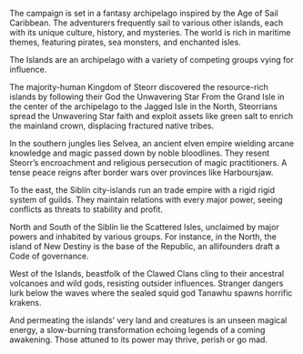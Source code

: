 The campaign is set in a fantasy archipelago inspired by the Age of Sail Caribbean. The adventurers frequently sail to various other islands, each with its unique culture, history, and mysteries. The world is rich in maritime themes, featuring pirates, sea monsters, and enchanted isles. 

The Islands are an archipelago with a variety of competing groups vying for influence. 

The majority-human Kingdom of Steorr discovered the resource-rich islands by following their God the Unwavering Star 
From the Grand Isle in the center of the archipelago to the Jagged Isle in the North, Steorrians spread the Unwavering Star faith and exploit assets like green salt to enrich the mainland crown, displacing fractured native tribes.

In the southern jungles lies Selvea, an ancient elven empire wielding arcane knowledge and magic passed down by noble bloodlines. They resent Steorr’s encroachment and religious persecution of magic practitioners. A tense peace reigns after border wars over provinces like Harboursjaw.

To the east, the Siblín city-islands run an trade empire with a rigid rigid system of guilds. They maintain relations with every major power, seeing conflicts as threats to stability and profit. 

North and South of the Siblín lie the Scattered Isles, unclaimed by major powers and inhabited by various groups. For instance, in the North, the island of New Destiny is the base of the Republic, an allifounders draft a Code of governance.

West of the Islands, beastfolk of the Clawed Clans cling to their ancestral volcanoes and wild gods, resisting outsider influences. Stranger dangers lurk below the waves where the sealed squid god Tanawhu spawns horrific krakens.

And permeating the islands’ very land and creatures is an unseen magical energy, a slow-burning transformation echoing legends of a coming awakening. Those attuned to its power may thrive, perish or go mad.


